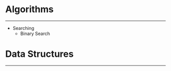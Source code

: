 

<h1>Algorithms</h1>

------------

+ Searching
    + Binary Search





<h1>Data Structures</h1>

------------
